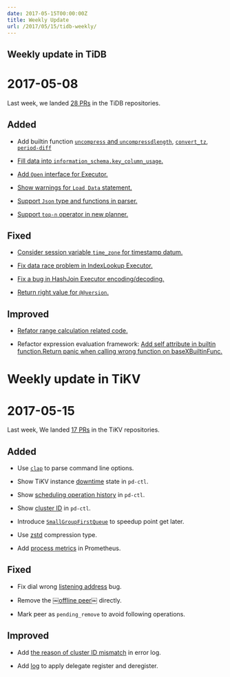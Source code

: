 ```yaml
---
date: 2017-05-15T00:00:00Z
title: Weekly Update
url: /2017/05/15/tidb-weekly/
---
```


## Weekly update in TiDB

# 2017-05-08

Last week, we landed [28 PRs](https://github.com/pingcap/tidb/pulls?utf8=%E2%9C%93&q=is%3Apr%20is%3Amerged%20merged%3A2017-05-08..2017-05-14%20) in the TiDB repositories.

## Added

* Add builtin function [`uncompress` and `uncompressdlength`](https://github.com/pingcap/tidb/pull/3136), [`convert_tz`](https://github.com/pingcap/tidb/pull/3222), [`period-diff`](https://github.com/pingcap/tidb/pull/3237)

* [Fill data into `information_schema.key_column_usage`.](https://github.com/pingcap/tidb/pull/2721)

* [Add `Open` interface for Executor.](https://github.com/pingcap/tidb/pull/3221)

* [Show warnings for `Load Data` statement.](https://github.com/pingcap/tidb/pull/3224)

* [Support `Json` type and functions in parser.](https://github.com/pingcap/tidb/pull/3228)

* [Support `top-n` operator in new planner.](https://github.com/pingcap/tidb/pull/3242)

## Fixed

* [Consider session variable `time_zone` for timestamp datum.](https://github.com/pingcap/tidb/pull/3167)

* [Fix data race problem in IndexLookup Executor.](https://github.com/pingcap/tidb/pull/3212)

* [Fix a bug in HashJoin Executor encoding/decoding.](https://github.com/pingcap/tidb/pull/3225)

* [Return right value for `@@version`.](https://github.com/pingcap/tidb/pull/3238)

## Improved

* [Refator range calculation related code.](https://github.com/pingcap/tidb/pull/3208)

* Refactor expression evaluation framework: [Add self attribute in builtin function.](https://github.com/pingcap/tidb/pull/3218)[Return panic when calling wrong function on baseXBuiltinFunc.](https://github.com/pingcap/tidb/pull/3247)

# Weekly update in TiKV

# 2017-05-15

Last week, We landed [17 PRs](https://github.com/search?utf8=%E2%9C%93&q=repo%3Apingcap%2Ftikv+repo%3Apingcap%2Fpd+is%3Apr+is%3Amerged+merged%3A2017-05-07..2017-05-13&type=Issues) in the TiKV repositories.

## Added

* Use [`clap`](https://github.com/pingcap/tikv/pull/1806) to parse command line options.

* Show TiKV instance [downtime](https://github.com/pingcap/pd/pull/633) state in `pd-ctl`.

* Show [scheduling operation history](https://github.com/pingcap/pd/pull/637) in `pd-ctl`.

* Show [cluster ID](https://github.com/pingcap/pd/pull/640) in `pd-ctl`.

* Introduce [`SmallGroupFirstQueue`](https://github.com/pingcap/tikv/pull/1822) to speedup point get later. 

* Use [zstd](https://github.com/pingcap/tikv/pull/1831) compression type. 

* Add [process metrics](https://github.com/pingcap/tikv/pull/1830) in Prometheus.

## Fixed

* Fix dial wrong [listening address](https://github.com/pingcap/pd/pull/642) bug. 

* Remove the ￼[offline peer￼](https://github.com/pingcap/pd/pull/639) directly.

* Mark peer as `pending_remove` to avoid following operations.

## Improved

* Add [the reason of cluster ID mismatch](https://github.com/pingcap/tikv/pull/1825) in error log.

* Add [log](https://github.com/pingcap/tikv/pull/1823) to apply delegate register and deregister.
